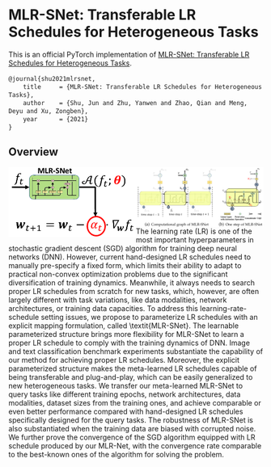 # MLR-SNet: Transferable LR Schedules for Heterogeneous Tasks

This is an official PyTorch implementation of [MLR-SNet: Transferable LR Schedules for Heterogeneous Tasks](https://arxiv.org/abs/2007.14546).

```
@journal{shu2021mlrsnet,
    title     = {MLR-SNet: Transferable LR Schedules for Heterogeneous Tasks},
    author    = {Shu, Jun and Zhu, Yanwen and Zhao, Qian and Meng, Deyu and Xu, Zongben},
    year      = {2021}
} 
```

## Overview

<img align="left" width="50%" src="mlr.png"> <img align="right" width="50%" src="net.png">

The learning rate (LR) is one of the most important hyperparameters in stochastic gradient descent (SGD) algorithm for training deep neural networks (DNN). However, current hand-designed LR schedules need to manually pre-specify a fixed form, which limits their ability to adapt to practical non-convex optimization problems due to the significant diversification of training dynamics. Meanwhile, it always needs to search proper LR schedules from scratch for new tasks, which, however, are often largely different with task variations, like data modalities, network architectures, or training data capacities. To address this learning-rate-schedule setting issues, we propose to parameterize LR schedules with an explicit mapping formulation, called \textit{MLR-SNet}. The learnable parameterized structure brings more flexibility for MLR-SNet to learn a proper LR schedule to comply with the training dynamics of DNN. Image and text classification benchmark experiments substantiate the capability of our method for achieving proper LR schedules. Moreover, the explicit parameterized structure makes the meta-learned LR schedules capable of being transferable and plug-and-play, which can be easily generalized to new heterogeneous tasks. We transfer our meta-learned MLR-SNet to query tasks like different training epochs, network architectures, data modalities, dataset sizes from the training ones, and achieve comparable or even better performance compared with hand-designed LR schedules specifically designed for the query tasks. The robustness of MLR-SNet is also substantiated when the training data are biased with corrupted noise. We further prove the convergence of the SGD algorithm equipped with LR schedule produced by our MLR-Net, with the convergence rate comparable to the best-known ones of the algorithm for solving the problem.
